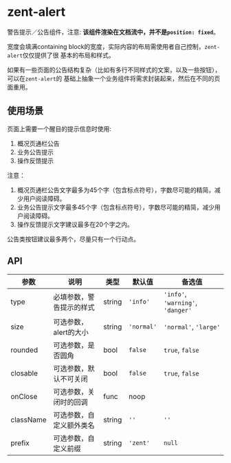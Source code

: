 # zent-alert

警告提示／公告组件，注意: **该组件渲染在文档流中，并不是`position: fixed`**。

宽度会填满containing block的宽度，实际内容的布局需使用者自己控制，`zent-alert`仅仅提供了很
基本的布局和样式。

如果有一些页面的公告结构复杂（比如有多行不同样式的文案，以及一些按钮），可以在`zent-alert`的
基础上抽象一个业务组件将需求封装起来，然后在不同的页面重用。

## 使用场景

页面上需要一个醒目的提示信息时使用:

1. 概况页通栏公告
2. 业务公告提示
3. 操作反馈提示

注意：

1. 概况页通栏公告文字最多为45个字（包含标点符号），字数尽可能的精简，减少用户阅读障碍。
2. 业务公告提示文字最多45个字（包含标点符号），字数尽可能的精简，减少用户阅读障碍。
3. 操作反馈提示文字建议最多在20个字之内。

公告类按钮建议最多两个，尽量只有一个行动点。

## API

| 参数 | 说明 | 类型 | 默认值 | 备选值 |
|------|------|------|--------|--------|
| type | 必填参数，警告提示的样式 | string | `'info'` | `'info'`, `'warning'`, `'danger'` |
| size | 可选参数，alert的大小 | string | `'normal'` | `'normal'`, `'large'` |
| rounded | 可选参数，是否圆角 | bool | `false` | `true`, `false` |
| closable | 可选参数，默认不可关闭 | bool | `false` | `true`, `false` |
| onClose | 可选参数，关闭时的回调 | func |  noop  |    |
| className | 可选参数，自定义额外类名 | string | `''` | `''` |
| prefix | 可选参数，自定义前缀 | string | `'zent'` | `null` |
